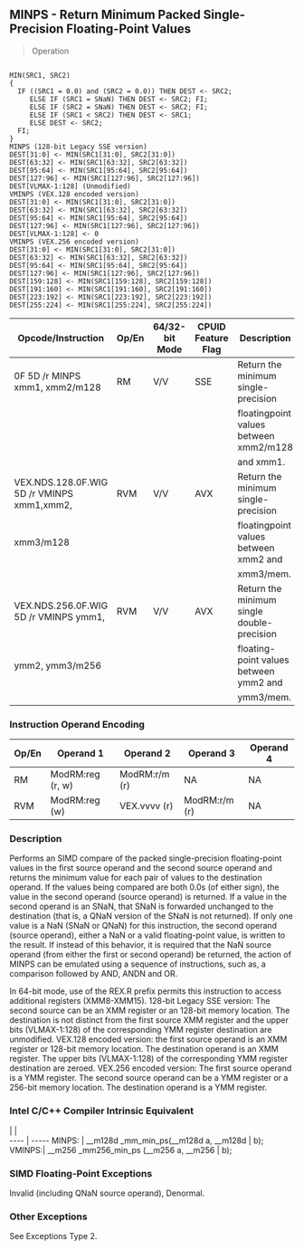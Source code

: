 ## MINPS - Return Minimum Packed Single-Precision Floating-Point Values

> Operation
``` slim

MIN(SRC1, SRC2)
{
  IF ((SRC1 = 0.0) and (SRC2 = 0.0)) THEN DEST <- SRC2;
     ELSE IF (SRC1 = SNaN) THEN DEST <- SRC2; FI;
     ELSE IF (SRC2 = SNaN) THEN DEST <- SRC2; FI;
     ELSE IF (SRC1 < SRC2) THEN DEST <- SRC1;
     ELSE DEST <- SRC2;
  FI;
}
MINPS (128-bit Legacy SSE version)
DEST[31:0] <- MIN(SRC1[31:0], SRC2[31:0])
DEST[63:32] <- MIN(SRC1[63:32], SRC2[63:32])
DEST[95:64] <- MIN(SRC1[95:64], SRC2[95:64])
DEST[127:96] <- MIN(SRC1[127:96], SRC2[127:96])
DEST[VLMAX-1:128] (Unmodified)
VMINPS (VEX.128 encoded version)
DEST[31:0] <- MIN(SRC1[31:0], SRC2[31:0])
DEST[63:32] <- MIN(SRC1[63:32], SRC2[63:32])
DEST[95:64] <- MIN(SRC1[95:64], SRC2[95:64])
DEST[127:96] <- MIN(SRC1[127:96], SRC2[127:96])
DEST[VLMAX-1:128] <- 0
VMINPS (VEX.256 encoded version)
DEST[31:0] <- MIN(SRC1[31:0], SRC2[31:0])
DEST[63:32] <- MIN(SRC1[63:32], SRC2[63:32])
DEST[95:64] <- MIN(SRC1[95:64], SRC2[95:64])
DEST[127:96] <- MIN(SRC1[127:96], SRC2[127:96])
DEST[159:128] <- MIN(SRC1[159:128], SRC2[159:128])
DEST[191:160] <- MIN(SRC1[191:160], SRC2[191:160])
DEST[223:192] <- MIN(SRC1[223:192], SRC2[223:192])
DEST[255:224] <- MIN(SRC1[255:224], SRC2[255:224])

```

 Opcode/Instruction                        | Op/En| 64/32-bit Mode| CPUID Feature Flag| Description                               
 ---  | --- | --- | --- | ---
 0F 5D /r MINPS xmm1, xmm2/m128            | RM   | V/V           | SSE               | Return the minimum single-precision       
                                           |      |               |                   | floatingpoint values between xmm2/m128    
                                           |      |               |                   | and xmm1.                                 
 VEX.NDS.128.0F.WIG 5D /r VMINPS xmm1,xmm2,| RVM  | V/V           | AVX               | Return the minimum single-precision       
 xmm3/m128                                 |      |               |                   | floatingpoint values between xmm2 and     
                                           |      |               |                   | xmm3/mem.                                 
 VEX.NDS.256.0F.WIG 5D /r VMINPS ymm1,     | RVM  | V/V           | AVX               | Return the minimum single double-precision
 ymm2, ymm3/m256                           |      |               |                   | floating-point values between ymm2 and    
                                           |      |               |                   | ymm3/mem.                                 

### Instruction Operand Encoding
 Op/En| Operand 1       | Operand 2    | Operand 3    | Operand 4
 ---  | --- | --- | --- | ---
 RM   | ModRM:reg (r, w)| ModRM:r/m (r)| NA           | NA       
 RVM  | ModRM:reg (w)   | VEX.vvvv (r) | ModRM:r/m (r)| NA       

### Description
Performs an SIMD compare of the packed single-precision floating-point values
in the first source operand and the second source operand and returns the minimum
value for each pair of values to the destination operand. If the values being
compared are both 0.0s (of either sign), the value in the second operand (source
operand) is returned. If a value in the second operand is an SNaN, that SNaN
is forwarded unchanged to the destination (that is, a QNaN version of the SNaN
is not returned). If only one value is a NaN (SNaN or QNaN) for this instruction,
the second operand (source operand), either a NaN or a valid floating-point
value, is written to the result. If instead of this behavior, it is required
that the NaN source operand (from either the first or second operand) be returned,
the action of MINPS can be emulated using a sequence of instructions, such as,
a comparison followed by AND, ANDN and OR.

In 64-bit mode, use of the REX.R prefix permits this instruction to access additional
registers (XMM8-XMM15). 128-bit Legacy SSE version: The second source can be
an XMM register or an 128-bit memory location. The destination is not distinct
from the first source XMM register and the upper bits (VLMAX-1:128) of the corresponding
YMM register destination are unmodified. VEX.128 encoded version: the first
source operand is an XMM register or 128-bit memory location. The destination
operand is an XMM register. The upper bits (VLMAX-1:128) of the corresponding
YMM register destination are zeroed. VEX.256 encoded version: The first source
operand is a YMM register. The second source operand can be a YMM register or
a 256-bit memory location. The destination operand is a YMM register.



### Intel C/C++ Compiler Intrinsic Equivalent
   | |  
---- | -----
 MINPS: | __m128d _mm_min_ps(__m128d a, __m128d 
        | b);                                   
 VMINPS:| __m256 _mm256_min_ps (__m256 a, __m256
        | b);                                   

### SIMD Floating-Point Exceptions
Invalid (including QNaN source operand), Denormal.


### Other Exceptions
See Exceptions Type 2.
